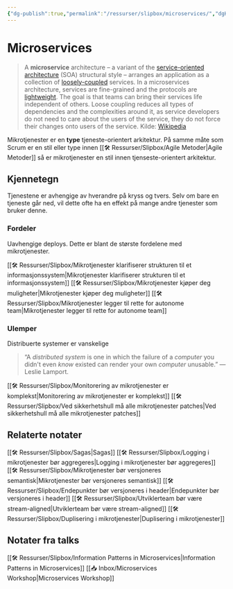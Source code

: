 ```yaml
---
{"dg-publish":true,"permalink":"/ressurser/slipbox/microservices/","dgHomeLink":true,"dgPassFrontmatter":false}
---
```


# Microservices
> A **microservice** architecture – a variant of the [service-oriented architecture](https://en.wikipedia.org/wiki/Service-oriented_architecture "Service-oriented architecture") (SOA) structural style – arranges an application as a collection of [loosely-coupled](https://en.wikipedia.org/wiki/Loose_coupling "Loose coupling") services. In a microservices architecture, services are fine-grained and the protocols are [lightweight](https://en.wikipedia.org/wiki/Lightweight_protocol "Lightweight protocol"). The goal is that teams can bring their services life independent of others. Loose coupling reduces all types of dependencies and the complexities around it, as service developers do not need to care about the users of the service, they do not force their changes onto users of the service.
Kilde: [Wikipedia](https://en.wikipedia.org/wiki/Microservices)

Mikrotjenester er en **type** tjeneste-orientert arkitektur. På samme måte som Scrum er en stil eller type innen [[🛠 Ressurser/Slipbox/Agile Metoder|Agile Metoder]] så er mikrotjenester en stil innen tjenseste-orientert arkitektur. 

## Kjennetegn

Tjenestene er avhengige av hverandre på kryss og tvers. Selv om bare en tjeneste går ned, vil dette ofte ha en effekt på mange andre tjenester som bruker denne.

### Fordeler
Uavhengige deploys. Dette er blant de største fordelene med mikrotjenester.

[[🛠 Ressurser/Slipbox/Mikrotjenester klarifiserer strukturen til et informasjonssystem|Mikrotjenester klarifiserer strukturen til et informasjonssystem]]
[[🛠 Ressurser/Slipbox/Mikrotjenester kjøper deg muligheter|Mikrotjenester kjøper deg muligheter]]
[[🛠 Ressurser/Slipbox/Mikrotjenester legger til rette for autonome team|Mikrotjenester legger til rette for autonome team]]

### Ulemper
Distribuerte systemer er vanskelige 
> “A _distributed system_ is one in which the failure of a _computer_ you didn't even _know_ existed can render your own _computer_ unusable.” — Leslie Lamport.

[[🛠 Ressurser/Slipbox/Monitorering av mikrotjenester er komplekst|Monitorering av mikrotjenester er komplekst]]
[[🛠 Ressurser/Slipbox/Ved sikkerhetshull må alle mikrotjenester patches|Ved sikkerhetshull må alle mikrotjenester patches]]

## Relaterte notater 
[[🛠 Ressurser/Slipbox/Sagas|Sagas]]
[[🛠 Ressurser/Slipbox/Logging i mikrotjenester bør aggregeres|Logging i mikrotjenester bør aggregeres]]
[[🛠 Ressurser/Slipbox/Mikrotjenester bør versjoneres semantisk|Mikrotjenester bør versjoneres semantisk]]
[[🛠 Ressurser/Slipbox/Endepunkter bør versjoneres i header|Endepunkter bør versjoneres i header]]
[[🛠 Ressurser/Slipbox/Utviklerteam bør være stream-aligned|Utviklerteam bør være stream-aligned]]
[[🛠 Ressurser/Slipbox/Duplisering i mikrotjenester|Duplisering i mikrotjenester]]


## Notater fra talks
[[🛠 Ressurser/Slipbox/Information Patterns in Microservices|Information Patterns in Microservices]]
[[📥 Inbox/Microservices Workshop|Microservices Workshop]]
